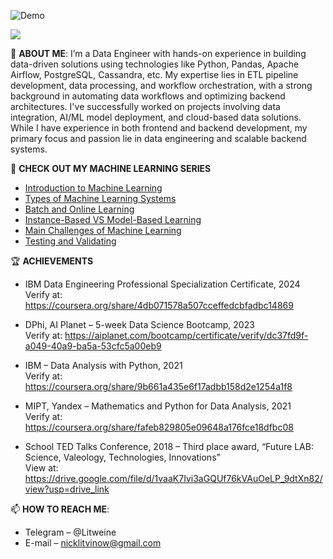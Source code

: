 ![Demo](https://user-images.githubusercontent.com/44932745/209538332-6ecf3684-785a-439a-8f72-21e352de4e9f.png)

![](https://komarev.com/ghpvc/?username=your-github-username&color=A6B7CA)

👤 **ABOUT ME**: I’m a Data Engineer with hands-on experience in building data-driven solutions using technologies like Python, Pandas, Apache Airflow, PostgreSQL, Cassandra, etc. My expertise lies in ETL pipeline development, data processing, and workflow orchestration, with a strong background in automating data workflows and optimizing backend architectures. I've successfully worked on projects involving data integration, AI/ML model deployment, and cloud-based data solutions. While I have experience in both frontend and backend development, my primary focus and passion lie in data engineering and scalable backend systems.

🔭 **CHECK OUT MY MACHINE LEARNING SERIES**
 - [Introduction to Machine Learning](https://www.kaggle.com/code/nicklitwinow/introduction-to-machine-learning-1-6)
 - [Types of Machine Learning Systems](https://www.kaggle.com/code/nicklitwinow/types-of-machine-learning-systems-2-6)
 - [Batch and Online Learning](https://www.kaggle.com/nicklitwinow/batch-and-online-learning-3-6)
 - [Instance-Based VS Model-Based Learning](https://www.kaggle.com/nicklitwinow/instance-based-vs-model-based-learning-4-6)
 - [Main Challenges of Machine Learning](https://www.kaggle.com/code/nicklitwinow/main-challenges-of-machine-learning-5-6)
 - [Testing and Validating](https://www.kaggle.com/code/nicklitwinow/main-challenges-of-machine-learning-6-6)

🏆 **ACHIEVEMENTS**
- IBM Data Engineering Professional Specialization Certificate, 2024\
Verify at: https://coursera.org/share/4db071578a507cceffedcbfadbc14869

- DPhi, AI Planet – 5-week Data Science Bootcamp, 2023\
Verify at: https://aiplanet.com/bootcamp/certificate/verify/dc37fd9f-a049-40a9-ba5a-53cfc5a00eb9

- IBM – Data Analysis with Python, 2021\
Verify at: https://coursera.org/share/9b661a435e6f17adbb158d2e1254a1f8

- MIPT, Yandex – Mathematics and Python for Data Analysis, 2021\
Verify at: https://coursera.org/share/fafeb829805e09648a176fce18dfbc08

- School TED Talks Conference, 2018 – Third place award, “Future LAB: Science, Valeology, Technologies, Innovations”\
View at: https://drive.google.com/file/d/1vaaK7Ivi3aGQUf76kVAuOeLP_9dtXn82/view?usp=drive_link

📫 **HOW TO REACH ME**:
- Telegram – @Litweine
- E-mail – nicklitvinow@gmail.com
